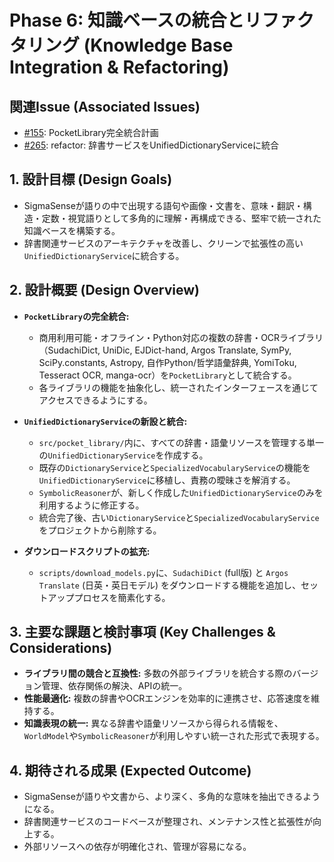 # Phase 6: 知識ベースの統合とリファクタリング (Knowledge Base Integration & Refactoring)

## 関連Issue (Associated Issues)
- [#155](https://github.com/MicrocomputerTechnology/SigmaSenseJp/issues/155): PocketLibrary完全統合計画
- [#265](https://github.com/MicrocomputerTechnology/SigmaSenseJp/issues/265): refactor: 辞書サービスをUnifiedDictionaryServiceに統合

## 1. 設計目標 (Design Goals)
- SigmaSenseが語りの中で出現する語句や画像・文書を、意味・翻訳・構造・定数・視覚語りとして多角的に理解・再構成できる、堅牢で統一された知識ベースを構築する。
- 辞書関連サービスのアーキテクチャを改善し、クリーンで拡張性の高い`UnifiedDictionaryService`に統合する。

## 2. 設計概要 (Design Overview)
- **`PocketLibrary`の完全統合:**
  - 商用利用可能・オフライン・Python対応の複数の辞書・OCRライブラリ（SudachiDict, UniDic, EJDict-hand, Argos Translate, SymPy, SciPy.constants, Astropy, 自作Python/哲学語彙辞典, YomiToku, Tesseract OCR, manga-ocr）を`PocketLibrary`として統合する。
  - 各ライブラリの機能を抽象化し、統一されたインターフェースを通じてアクセスできるようにする。

- **`UnifiedDictionaryService`の新設と統合:**
  - `src/pocket_library/`内に、すべての辞書・語彙リソースを管理する単一の`UnifiedDictionaryService`を作成する。
  - 既存の`DictionaryService`と`SpecializedVocabularyService`の機能を`UnifiedDictionaryService`に移植し、責務の曖昧さを解消する。
  - `SymbolicReasoner`が、新しく作成した`UnifiedDictionaryService`のみを利用するように修正する。
  - 統合完了後、古い`DictionaryService`と`SpecializedVocabularyService`をプロジェクトから削除する。

- **ダウンロードスクリプトの拡充:**
  - `scripts/download_models.py`に、`SudachiDict` (full版) と `Argos Translate` (日英・英日モデル) をダウンロードする機能を追加し、セットアッププロセスを簡素化する。

## 3. 主要な課題と検討事項 (Key Challenges & Considerations)
- **ライブラリ間の競合と互換性:** 多数の外部ライブラリを統合する際のバージョン管理、依存関係の解決、APIの統一。
- **性能最適化:** 複数の辞書やOCRエンジンを効率的に連携させ、応答速度を維持する。
- **知識表現の統一:** 異なる辞書や語彙リソースから得られる情報を、`WorldModel`や`SymbolicReasoner`が利用しやすい統一された形式で表現する。

## 4. 期待される成果 (Expected Outcome)
- SigmaSenseが語りや文書から、より深く、多角的な意味を抽出できるようになる。
- 辞書関連サービスのコードベースが整理され、メンテナンス性と拡張性が向上する。
- 外部リソースへの依存が明確化され、管理が容易になる。
